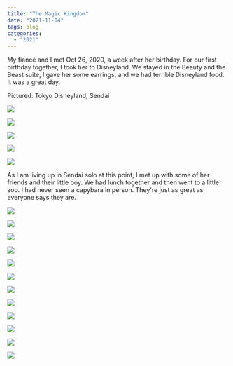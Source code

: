 ```yaml
---
title: "The Magic Kingdom"
date: "2021-11-04"
tags: blog
categories: 
  - "2021"
---
```


My fiancé and I met Oct 26, 2020, a week after her birthday. For our first birthday together, I took her to Disneyland. We stayed in the Beauty and the Beast suite, I gave her some earrings, and we had terrible Disneyland food. It was a great day.

Pictured: Tokyo Disneyland, Sendai

![](images/DSCF6452-scaled.jpg)

![](images/DSCF6318-scaled.jpg)

![](images/DSCF6288-scaled.jpg)

![](images/DSCF6259-scaled.jpg)

![](images/DSCF6313-scaled.jpg)

As I am living up in Sendai solo at this point, I met up with some of her friends and their little boy. We had lunch together and then went to a little zoo. I had never seen a capybara in person. They're just as great as everyone says they are.

![](images/DSCF6683-scaled.jpg)

![](images/DSCF5949-scaled.jpg)

![](images/DSCF6858-scaled.jpg)

![](images/DSCF6068-scaled.jpg)

![](images/DSCF6184-scaled.jpg)

![](images/DSCF6028-scaled.jpg)

![](images/DSCF6015-scaled.jpg)

![](images/DSCF6001-scaled.jpg)

![](images/DSCF5954-scaled.jpg)

![](images/DSCF5980-scaled.jpg)

![](images/DSCF5952-scaled.jpg)

![](images/DSCF5962-scaled.jpg)